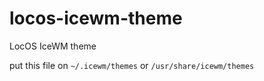 # locos-icewm-theme
LocOS IceWM theme

put this file on ```~/.icewm/themes``` or ```/usr/share/icewm/themes```
